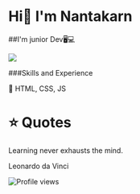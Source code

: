 # Hi👋 I'm Nantakarn
##I'm junior Dev🖥💻

![](https://media-exp1.licdn.com/dms/image/C5616AQHiw6y-f9BOBQ/profile-displaybackgroundimage-shrink_350_1400/0/1647964761660?e=2147483647&v=beta&t=kBZ5OTP8eSAWmQyIj5vFZllhR56kaypDBxw22ZSraSc)

###Skills and Experience

🎏 HTML, CSS, JS

# ⭐ Quotes

Learning never exhausts the mind.


Leonardo da Vinci


![Profile views](https://gpvc.arturio.dev/N)  

